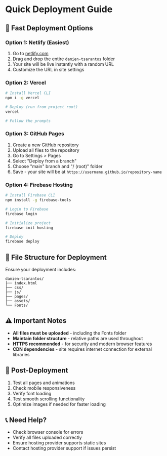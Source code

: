 # Quick Deployment Guide

## 🚀 Fast Deployment Options

### Option 1: Netlify (Easiest)
1. Go to [netlify.com](https://netlify.com)
2. Drag and drop the entire `damien-tsarantos` folder
3. Your site will be live instantly with a random URL
4. Customize the URL in site settings

### Option 2: Vercel
```bash
# Install Vercel CLI
npm i -g vercel

# Deploy (run from project root)
vercel

# Follow the prompts
```

### Option 3: GitHub Pages
1. Create a new GitHub repository
2. Upload all files to the repository
3. Go to Settings > Pages
4. Select "Deploy from a branch"
5. Choose "main" branch and "/ (root)" folder
6. Save - your site will be at `https://username.github.io/repository-name`

### Option 4: Firebase Hosting
```bash
# Install Firebase CLI
npm install -g firebase-tools

# Login to Firebase
firebase login

# Initialize project
firebase init hosting

# Deploy
firebase deploy
```

## 📁 File Structure for Deployment

Ensure your deployment includes:
```
damien-tsarantos/
├── index.html
├── css/
├── js/
├── pages/
├── assets/
└── Fonts/
```

## ⚠️ Important Notes

- **All files must be uploaded** - including the Fonts folder
- **Maintain folder structure** - relative paths are used throughout
- **HTTPS recommended** - for security and modern browser features
- **CDN dependencies** - site requires internet connection for external libraries

## 🔧 Post-Deployment

1. Test all pages and animations
2. Check mobile responsiveness
3. Verify font loading
4. Test smooth scrolling functionality
5. Optimize images if needed for faster loading

## 📞 Need Help?

- Check browser console for errors
- Verify all files uploaded correctly
- Ensure hosting provider supports static sites
- Contact hosting provider support if issues persist
